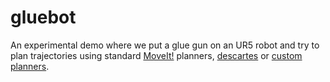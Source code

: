 # gluebot

An experimental demo where we put a glue gun on an UR5 robot and try to plan trajectories using standard [MoveIt!](https://moveit.ros.org/) planners, [descartes](https://github.com/ros-industrial-consortium/descartes) or [custom planners](https://github.com/JeroenDM/arf).
